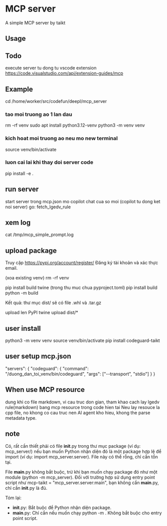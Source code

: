 # MCP server

A simple MCP server by taikt

## Usage

## Todo
execute server tu dong tu vscode extension
https://code.visualstudio.com/api/extension-guides/mcp

## Example

cd /home/worker/src/codefun/deepl/mcp_server
### tao moi truong ao 1 lan dau
rm -rf venv
sudo apt install python3.12-venv
python3 -m venv venv 

### kich hoat moi truong ao neu mo new terminal
source venv/bin/activate 

### luon cai lai khi thay doi server code
pip install -e .

## run server
start server trong mcp.json
mo copilot chat cua so moi (copilot tu dong ket noi server)
go: fetch_lgedv_rule

## xem log
cat /tmp/mcp_simple_prompt.log

## upload package
Truy cập https://pypi.org/account/register/
Đăng ký tài khoản và xác thực email.

(xoa existing venv)
rm -rf venv

pip install build twine
(trong thu muc chua pyproject.toml)
pip install build
python -m build

Kết quả: thư mục dist/ sẽ có file .whl và .tar.gz

upload len PyPI
twine upload dist/*

## user install
python3 -m venv venv
source venv/bin/activate
pip install codeguard-taikt

## user setup mcp.json
"servers": {
  "codeguard": {
    "command": "/duong_dan_toi_venv/bin/codeguard",
    "args": ["--transport", "stdio"]
  }
}

## When use MCP resource
dung khi co file markdown, vi cau truc don gian, tham khao cach lay lgedv rule(markdown) bang mcp resource trong code hien tai 
Neu lay resouce la cpp file, no khong co cau truc nen AI agent kho hieu, khong the parse
metadata type.

## note
Có, rất cần thiết phải có file __init__.py trong thư mục package (ví dụ: mcp_server/) nếu bạn muốn Python nhận diện đó là một package hợp lệ để import (ví dụ: import mcp_server.server). File này có thể rỗng, chỉ cần tồn tại.

File __main__.py không bắt buộc, trừ khi bạn muốn chạy package đó như một module (python -m mcp_server). Đối với trường hợp sử dụng entry point script như mcp-taikt = "mcp_server.server:main", bạn không cần __main__.py, chỉ cần __init__.py là đủ.

Tóm lại:
- __init__.py: Bắt buộc để Python nhận diện package.
- __main__.py: Chỉ cần nếu muốn chạy python -m <package>. Không bắt buộc cho entry point script.


